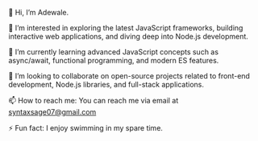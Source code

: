 👋 Hi, I’m Adewale.

👀 I’m interested in exploring the latest JavaScript frameworks, building interactive web applications, and diving deep into Node.js development.

🌱 I’m currently learning advanced JavaScript concepts such as async/await, functional programming, and modern ES features.

💞️ I’m looking to collaborate on open-source projects related to front-end development, Node.js libraries, and full-stack applications.

📫 How to reach me: You can reach me via email at syntaxsage07@gmail.com

⚡ Fun fact: I enjoy swimming in my spare time.
